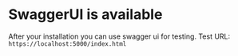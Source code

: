 # SwaggerUI is available

After your installation you can use swagger ui for testing. Test URL: ``https://localhost:5000/index.html
``
